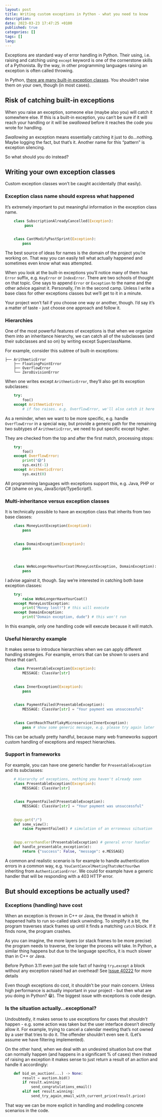 ```yaml
--- 
layout: post
title: Writing custom exceptions in Python - what you need to know
description: 
date: 2023-03-23 17:47:25 +0100
published: true 
categories: []
tags: []
lang: 
---
```


Exceptions are standard way of error handling in Python. Their using, i.e. raising and catching using `except` keyword is one of the cornerstone skills of a Pythonista. By the way, in other programming languages raising an exception is often called throwing.

In Python, [there are many built-in exception classes](https://docs.python.org/3/library/exceptions.html#exception-hierarchy). You shouldn’t raise them on your own, though (in most cases).

## Risk of catching built-in exceptions

When you raise an exception, someone else (maybe also you) will catch it somewhere else. If this is a built-in exception, you can’t be sure if it will reach your handling or it will be _swallowed_ before it reaches the code you wrote for handling.

_Swallowing_ an exception means essentially catching it just to do…nothing. Maybe logging the fact, but that’s it. Another name for this “pattern” is exception silencing.

So what should you do instead?

## Writing your own exception classes

Custom exception classes won’t be caught accidentally (that easily).

### Exception class name should express what happened

It’s extremely important to put meaningful information in the exception class name.

```python
    class SubscriptionAlreadyCancelled(Exception):
         pass
    
    
    class CantModifyPastSprint(Exception):
        pass
```

The best source of ideas for names is the domain of the project you’re working on. That way you can easily tell what actually happened and sometimes even know what was attempted.

When you look at the built-in exceptions you’ll notice many of them has `Error` suffix, e.g. `KeyError` or `IndexError`. There are two schools of thought on that topic. One says to append `Error` or `Exception` to the name and the other advice against it. Personally, I’m in the second camp. Unless I write a base class for other exceptions classes but we’ll get to it in a minute.

Your project won’t fail if you choose one way or another, though. I’d say it’s a matter of taste - just choose one approach and follow it.

### Hierarchies

One of the most powerful features of exceptions is that when we organize them into an inheritance hierarchy, we can catch all of the subclasses (and their subclasses and so on) by writing except SuperclassName.

For example, consider this subtree of built-in exceptions:

    ├── ArithmeticError
        ├── FloatingPointError
        ├── OverflowError
        └── ZeroDivisionError

When one writes except `ArithmeticError`, they’ll also get its exception subclasses:

```python
    try:
        foo()
    except ArithmeticError:
        # if foo raises. e.g. OverflowError, we'll also catch it here
```

As a reminder, when we want to be more specific, e.g. handle `OverflowError` in a special way, but provide a generic path for the remaining two subtypes of `ArithmeticError`, we need to put specific except higher.

They are checked from the top and after the first match, processing stops:

```python
    try:
        foo()
    except OverflowError:
        print("😱")
        sys.exit(-1)
    except ArithmeticError:
        sys.exit(0)
```


All programming languages with exceptions support this, e.g. Java, PHP or C# (shame on you, JavaScript/TypeScript!).

### Multi-inheritance versus exception classes

It is technically possible to have an exception class that inherits from two base classes:

```python
    class MoneyLostException(Exception):
        pass
    
    
    class DomainException(Exception):
        pass
    
    
    
    class WeNoLongerHaveYourCoat(MoneyLostException, DomainException):
        pass
```

I advise against it, though. Say we’re interested in catching both base exception classes:

```python
    try:
        raise WeNoLongerHaveYourCoat()
    except MoneyLostException:
        print("Money lost!") # this will execute
    except DomainException:
        print("Domain exception, dude") # this won't run
```

In this example, only one handling code will execute because it will match.

### Useful hierarchy example

It makes sense to introduce hierarchies when we can apply different handling strategies. For example, errors that can be shown to users and those that can’t.

```python
    class PresentableException(Exception):
        MESSAGE: ClassVar[str]
    
    
    class InnerException(Exception):
        pass
    
    
    class PaymentFailed(PresentableException):
        MESSAGE: ClassVar[str] = "Your payment was unsuccessful"
    
    
    class CantReachThatFlakyMicroservice(InnerException):
        pass # show some generic message, e.g. please try again later
```

This can be actually pretty handful, because many web frameworks support custom handling of exceptions and respect hierarchies.

### Support in frameworks

For example, you can have one generic handler for `PresentableException` and its subclasses:

```python
    # Hierarchy of exceptions, nothing you haven't already seen
    class PresentableException(Exception):
        MESSAGE: ClassVar[str]
    
    
    class PaymentFailed(PresentableException):
        MESSAGE: ClassVar[str] = "Your payment was unsuccessful"
    
    
    @app.get("/")
    def some_view():
        raise PaymentFailed() # simulation of an erroneous situation
    
    
    @app.errorhandler(PresentableException) # general error handler
    def handle_presentable_exception(e):
        return {"success": False, "message": e.MESSAGE}
```

A common and realistic scenario is for example to handle authentication errors in a common way, e.g. `YouCantCancelMeetingThatsNotYourOwn` inheriting from `AuthenticationError`. We could for example have a generic handler that will be responding with a 403 HTTP error.

## But should exceptions be actually used?

### Exceptions (handling) have cost

When an exception is thrown in C++ or Java, the thread in which it happened halts to run so-called stack unwinding. To simplify it a bit, the program traverses stack frames up until it finds a matching `catch` block. If it finds none, the program crashes.

As you can imagine, the more layers (or stack frames to be more precise) the program needs to traverse, the longer the process will take. In Python, a similar thing happens but due to the language specifics, it is much slower than in C++ or Java.

Before Python 3.11 even just the sole fact of having `try…except` a block without any exception raised had an overhead! See [Issue 40222](https://bugs.python.org/issue40222) for more details

Even though exceptions do cost, it shouldn’t be your main concern. Unless high performance is actually important in your project - but then what are you doing in Python? 😁). The biggest issue with exceptions is code design.

### Is the situation actually…exceptional?

Undoubtedly, it makes sense to use exceptions for cases that _shouldn’t_ happen - e.g. some action was taken but the user interface doesn’t directly allow it. For example, trying to cancel a calendar meeting that’s not owned by a user that tries to do it. The offender shouldn’t even see it. (Let’s assume we have filtering implemented).

On the other hand, when we deal with an undesired situation but one that can normally happen (and happens in a significant % of cases) then instead of raising an exception it makes sense to just return a result of an action and handle it accordingly:

```python
    def bid_on_auction(...) -> None:
        result = auction.bid()
        if result.winning:
            send_congratulations_email()
        elif not result.winning:
            send_try_again_email_with_current_price(result.price)
```

That way we can be more explicit in handling and modelling concrete scenarios in the code.
